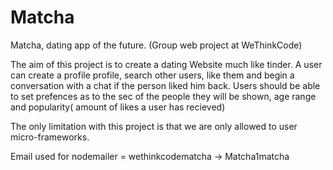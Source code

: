 # Matcha
Matcha, dating app of the future. (Group web project at WeThinkCode)

The aim of this project is to create a dating Website much like tinder. A user can create a profile profile, search other users, like them and begin a conversation with a chat if the person liked him back. Users should be able to set prefences as to the sec of the people they will be shown, age range and popularity( amount of likes a user has recieved)

The only limitation with this project is that we are only allowed to user micro-frameworks.

Email used for nodemailer = wethinkcodematcha -> Matcha1matcha
